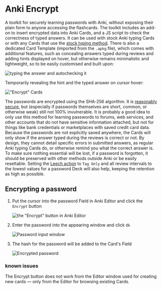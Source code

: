 # Anki Encrypt
A toolkit for securely learning passwords with Anki, without exposing their plain form to anyone accessing the flashcards. The toolkit includes an add-on to insert encrypted data into Anki Cards, and a JS script to check the correctness of typed answers. It can be used with stock Anki typing Cards or with any Cards that use the [stock typing method](https://docs.ankiweb.net/templates/fields.html#checking-your-answer). There is also a dedicated Card Template (imported from the `.apkg` file), which comes with additional features, such as concealing answers typed during reviews and adding hints displayed on hover, but otherwise remains minimalistic and lightweight, so to be easily customised and built upon:

![typing the answer and autochecking it](https://github.com/user-attachments/assets/bfd0365c-b8f6-4451-a8c8-0009838a9834)

Temporarily revealing the hint and the typed answer on cursor hover:

!["Encrypt" Cards](https://github.com/user-attachments/assets/f7ce931a-aadb-4d6f-b67b-f7440bddf6dc)

The passwords are encrypted using the SHA-256 algorithm. It is [reasonably secure](https://en.wikipedia.org/wiki/Hash_function_security_summary), but (especially if passwords themselves are short, common, or otherwise weak) still not 100% invulnerable. It is probably a good idea to only use this method for learning passwords to forums, web services, and other accounts that do not have sensitive information attached, but not for things like bank credentials or marketplaces with saved credit card data.
Because the passwords are not explicitly saved anywhere, the Cards will only show if the answer typed during the reviews is correct or not. By design, they cannot detail specific errors in submitted answers, as regular Anki typing Cards do, or otherwise remind you what the correct answer is. To make sure nothing essential will be lost, if a password is forgotten, it should be preserved with other methods outside Anki or be easily resettable. Setting the [Leech action](https://docs.ankiweb.net/leeches.html#leeches) to `Tag Only` and all review intervals to the lowest values for a password Deck will also help, keeping the retention as high as possible.

## Encrypting a password

1. Put the cursor into the password Field in Anki Editor and click the `Encrypt` button

    ![the "Encrypt" button in Anki Editor](https://github.com/user-attachments/assets/4d79482e-98d2-4173-b532-12ad935a375b)
2. Enter the password into the appearing window and click `Ok`

    ![Password input window](https://github.com/user-attachments/assets/c399c214-2437-4738-9251-8b712dc634fa)
3. The hash for the password will be added to the Card's Field

    ![Encrypted password](https://github.com/user-attachments/assets/ed913d6e-e76a-4575-8763-bea855b1e4bb)


### known issues
The Encrypt button does not work from the Editor window used for creating new cards — only from the Editor for browsing existing Cards.
